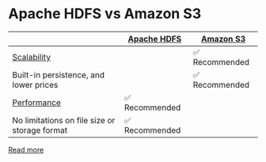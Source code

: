 # Apache HDFS vs Amazon S3

|                                                                       | [Apache HDFS](ApacheHDFS.md)   | [Amazon S3](https://github.com/Anshul619/AWS-Services/tree/main/6_FileStorages/3_S3ObjectStorage/Readme.md) |
|-----------------------------------------------------------------------|--------------------------------|----------------------------------------------------------------------------------|
| [Scalability](../3_Databases/3_Scalability-Techniques/Readme.md)  |                                | :white_check_mark: Recommended                                                   |
| Built-in persistence, and lower prices                                |                                | :white_check_mark: Recommended                                                   |
| [Performance](../7_Scalability/Latency.md) | :white_check_mark: Recommended |                                                                                  |
| No limitations on file size or storage format                         | :white_check_mark: Recommended |                                                                                  |

[Read more](https://www.integrate.io/blog/storing-apache-hadoop-data-cloud-hdfs-vs-s3/)
